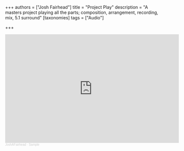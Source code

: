 +++
authors = ["Josh Fairhead"]
title = "Project Play"
description = "A masters project playing all the parts; composition, arrangement, recording, mix, 5.1 surround"
[taxonomies]
tags = ["Audio"]


+++

<iframe width="560" height="350" scrolling="no" frameborder="no" allow="autoplay" src="https://w.soundcloud.com/player/?url=https%3A//api.soundcloud.com/playlists/1147256257%3Fsecret_token%3Ds-wDjI70jMrZY&color=%23ff5500&auto_play=false&hide_related=false&show_comments=true&show_user=true&show_reposts=false&show_teaser=true"></iframe><div style="font-size: 10px; color: #cccccc;line-break: anywhere;word-break: normal;overflow: hidden;white-space: nowrap;text-overflow: ellipsis; font-family: Interstate,Lucida Grande,Lucida Sans Unicode,Lucida Sans,Garuda,Verdana,Tahoma,sans-serif;font-weight: 100;"><a href="https://soundcloud.com/joshafairhead" title="JoshAFairhead" target="_blank" style="color: #cccccc; text-decoration: none;">JoshAFairhead</a> · <a href="https://soundcloud.com/joshafairhead/sets/sample/s-wDjI70jMrZY" title="Sample" target="_blank" style="color: #cccccc; text-decoration: none;">Sample</a></div>